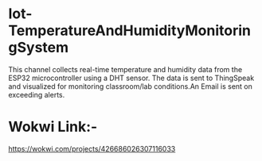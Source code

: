 # Iot-TemperatureAndHumidityMonitoringSystem
This channel collects real-time temperature and humidity data from the ESP32 microcontroller using a DHT sensor. The data is sent to ThingSpeak and visualized for monitoring classroom/lab conditions.An Email is sent on exceeding alerts.

# Wokwi Link:-
https://wokwi.com/projects/426686026307116033
